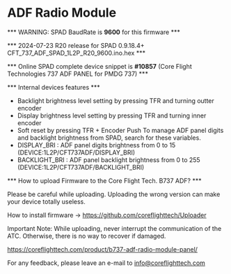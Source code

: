 # ADF Radio Module

*** WARNING: SPAD BaudRate is <b>9600</b> for this firmware ***

*** 2024-07-23 R20 release for SPAD 0.9.18.4+ CFT_737_ADF_SPAD_1L2P_R20_9600.ino.hex ***

*** Online SPAD complete device snippet is <b>#10857</b> (Core Flight Technologies 737 ADF PANEL for PMDG 737) ***

*** Internal devices features ***

- Backlight brightness level setting by pressing TFR and turning outter encoder
- Display brightness level setting by pressing TFR and turning inner encoder
- Soft reset by pressing TFR + Encoder Push
To manage ADF panel digits and backlight brightness from SPAD, search for these variables.
- DISPLAY_BRI : ADF panel digits brightness from 0 to 15 (DEVICE:1L2P/CFT737ADF/DISPLAY_BRI)
- BACKLIGHT_BRI : ADF panel backlight brightness from 0 to 255 (DEVICE:1L2P/CFT737ADF/BACKLIGHT_BRI)

*** How to upload Firmware to the Core Flight Tech. B737 ADF? ***

Please be careful while uploading. 
Uploading the wrong version can make your device totally useless.

How to install firmware -> https://github.com/coreflighttech/Uploader
	
Important Note: While uploading, never interrupt the communication of the ATC. Otherwise, there is no way to recover if damaged.

https://coreflighttech.com/product/b737-adf-radio-module-panel/

For any feedback, please leave an e-mail to info@coreflighttech.com

